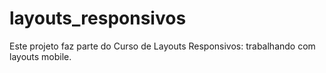 # layouts_responsivos
Este projeto faz parte do Curso de Layouts Responsivos: trabalhando com layouts mobile.
